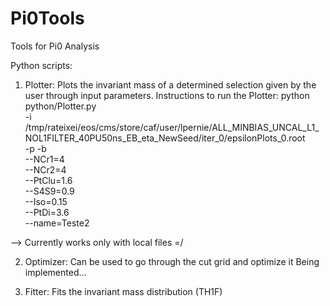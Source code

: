 # Pi0Tools
Tools for Pi0 Analysis

Python scripts:
1) Plotter:
	Plots the invariant mass of a determined selection given by the user through input parameters.
	Instructions to run the Plotter:
python python/Plotter.py \
-i /tmp/rateixei/eos/cms/store/caf/user/lpernie/ALL_MINBIAS_UNCAL_L1_NOL1FILTER_40PU50ns_EB_eta_NewSeed/iter_0/epsilonPlots_0.root \
-p -b \
--NCr1=4 \
--NCr2=4 \
--PtClu=1.6 \
--S4S9=0.9 \
--Iso=0.15 \
--PtDi=3.6 \
--name=Teste2

--> Currently works only with local files =/

2) Optimizer:
	Can be used to go through the cut grid and optimize it
	Being implemented...

3) Fitter:
	Fits the invariant mass distribution (TH1F)
